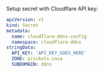 Setup secret with Cloudflare API key:

```yaml
apiVersion: v1
kind: Secret
metadata:
  name: cloudflare-ddns-config
  namespace: cloudflare-ddns
stringData:
  API_KEY: 'API_KEY_GOES_HERE'
  ZONE: prickels.casa
  SUBDOMAIN: ddns
```

